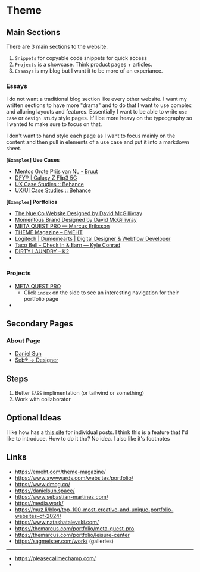# Theme

## Main Sections
There are 3 main sections to the website.

1. `Snippets` for copyable code snippets for quick access
1. `Projects` is a showcase. Think product pages + articles.
1. `Essasys` is my blog but I want it to be more of an experiance.

### Essays
I do not want a traditional blog section like every other website. I want my written sections to have more "drama" and to do that I want to use complex and alluring layouts and features. Essentially I want to be able to write `use case` or `design study` style pages. It'll be more heavy on the typeography so I wanted to make sure to focus on that.

I don't want to hand style each page as I want to focus mainly on the content and then pull in elements of a use case and put it into a markdown sheet.

**[`Examples`] Use Cases**
- [Mentos Grote Prijs van NL - Bruut](https://bruut.media/case/mentos-grote-prijs-van-nederland/)
- [DFY® | Galaxy Z Flip3 5G](https://www.dfy.co.kr/work/galaxy-z-flip3-5g/)
- [UX Case Studies :: Behance](https://www.behance.net/gallery/138667665/UX-Case-Studies?tracking_source=search_projects|best+case+studies&l=0)
- [UX/UI Case Studies :: Behance](https://www.behance.net/gallery/225774943/UXUI-Case-Studies?tracking_source=search_projects|best+case+studies&l=2)

**[`Examples`] Portfolios**
- [The Nue Co Website Designed by David McGillivray](https://www.dmcg.co/projects/nueco)
- [Momentous Brand Designed by David McGillivray](https://www.dmcg.co/projects/momentous)
- [META QUEST PRO — Marcus Eriksson](https://themarcus.com/portfolio/kenya-and-carmel)
- [THEME Magazine – EMEHT](https://emeht.com/theme-magazine/)
- [Logitech | Dumemearts | Digital Designer & Webflow Developer](https://dumemearts.com/projects/logitech-g)
- [Taco Bell - Check In & Earn — Kyle Conrad](https://kyleconrad.com/tacobell-checkin/)
- [DIRTY LAUNDRY – Κ2](https://www.k2.gr/project/dirty-laundry/)
-

### Projects
- [META QUEST PRO](https://themarcus.com/portfolio/meta-quest-pro)
  - Click `index` on the side to see an interesting navigation for their portfolio page
-

## Secondary Pages
### About Page
- [Daniel Sun](https://danielsun.space/#story)
- [Seb® → Designer](https://www.sebastian-martinez.com/)

## Steps
1. Better `SASS` implimentation (or tailwind or something)
1. Work with collaborator

## Optional Ideas
I like how  has a [this site](https://blog.martin-haehnel.de/2025/05/11/obsidian-callouts-eleventy/) for individual posts. I think this is a feature that I'd like to introduce. How to do it tho? No idea. I also like it's footnotes

## Links
- https://emeht.com/theme-magazine/
- https://www.awwwards.com/websites/portfolio/
- https://www.dmcg.co/
- https://danielsun.space/
- https://www.sebastian-martinez.com/
- https://media.work/
- https://muz.li/blog/top-100-most-creative-and-unique-portfolio-websites-of-2024/
- https://www.natashatalevski.com/
- https://themarcus.com/portfolio/meta-quest-pro
- https://themarcus.com/portfolio/leisure-center
- https://sagmeister.com/work/ (galleries)

----
- https://pleasecallmechamp.com/
-

